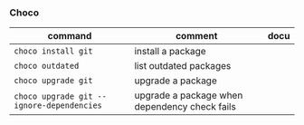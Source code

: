 ### Choco

| command  | comment  | docu  |
|---|---|---|
| `choco install git` |  install a package |   |
| `choco outdated` | list outdated packages  |   |
| `choco upgrade git` | upgrade a package  |   |
| `choco upgrade git --ignore-dependencies` | upgrade a package when dependency check fails  |

